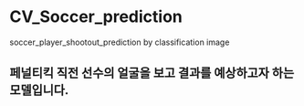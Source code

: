 # CV_Soccer_prediction
soccer_player_shootout_prediction  by classification image


## 페널티킥 직전 선수의 얼굴을 보고 결과를 예상하고자 하는 모델입니다. 
